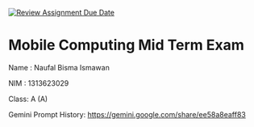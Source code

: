 [![Review Assignment Due Date](https://classroom.github.com/assets/deadline-readme-button-22041afd0340ce965d47ae6ef1cefeee28c7c493a6346c4f15d667ab976d596c.svg)](https://classroom.github.com/a/T0qt99Uw)
# Mobile Computing Mid Term Exam
Name : Naufal Bisma Ismawan

NIM  : 1313623029

Class: A (A)

Gemini Prompt History: https://gemini.google.com/share/ee58a8eaff83

